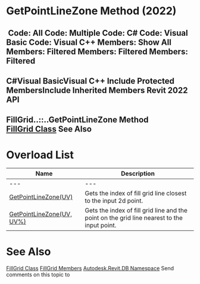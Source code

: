 # GetPointLineZone Method (2022)

﻿
 Code: All Code: Multiple Code: C# Code: Visual Basic Code: Visual C++  Members: Show All Members: Filtered Members: Filtered Members: Filtered   
---  
C#Visual BasicVisual C++
Include Protected MembersInclude Inherited Members
Revit 2022 API  
---  
FillGrid..::..GetPointLineZone Method   
[FillGrid Class](6dfc3e2f-c869-d06e-876e-49c4007f7e59.md "FillGrid Class") See Also  
---  
# Overload List
| Name | Description |
| --- | --- |
| --- | --- | --- |
| [GetPointLineZone(UV)](0a5aeba4-1900-a774-a9f3-7496696abe3e.md "GetPointLineZone Method \(UV\)") | Gets the index of fill grid line closest to the input 2d point. |
| [GetPointLineZone(UV, UV%)](f91284a4-7e4a-8c8d-bda2-85d378e0f3c1.md "GetPointLineZone Method \(UV, UV\)") | Gets the index of fill grid line and the point on the grid line nearest to the input point. |

# See Also
[FillGrid Class](6dfc3e2f-c869-d06e-876e-49c4007f7e59.md "FillGrid Class")
[FillGrid Members](718e6199-8202-a0fb-6359-c1815e746572.md "FillGrid Members")
[Autodesk.Revit.DB Namespace](87546ba7-461b-c646-cbb1-2cb8f5bff8b2.md "Autodesk.Revit.DB Namespace")
Send comments on this topic to 